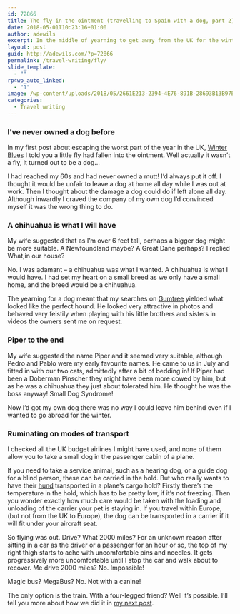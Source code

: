 ```yaml
---
id: 72866
title: The fly in the ointment (travelling to Spain with a dog, part 2)
date: 2018-05-01T10:23:16+01:00
author: adewils
excerpt: In the middle of yearning to get away from the UK for the winter I only went and bought a dog! Complications!!
layout: post
guid: http://adewils.com/?p=72866
permalink: /travel-writing/fly/
slide_template:
  - ""
rp4wp_auto_linked:
  - "1"
image: /wp-content/uploads/2018/05/2661E213-2394-4E76-891B-28693B13B97E-e1566896503946-1200x666.jpeg
categories:
  - Travel writing
---
```

### I’ve never owned a dog before

In my first post about escaping the worst part of the year in the UK, <a href="https://www.adewils.com/travel-writing/winter-blues/" target="_blank" rel="noopener noreferrer">Winter Blues</a> I told you a little fly had fallen into the ointment. Well actually it wasn’t a fly, it turned out to be a dog&#8230;

I had reached my 60s and had never owned a mutt! I’d always put it off. I thought it would be unfair to leave a dog at home all day while I was out at work. Then I thought about the damage a dog could do if left alone all day. Although inwardly I craved the company of my own dog I&#8217;d convinced myself it was the wrong thing to do.

### **A chihuahua is what I will have**

My wife suggested that as I&#8217;m over 6 feet tall, perhaps a bigger dog might be more suitable. A Newfoundland maybe? A Great Dane perhaps? I replied What,in our house?

No. I was adamant &#8211; a chihuahua was what I wanted. A chihuahua is what I would have. I had set my heart on a small breed as we only have a small home, and the breed would be a chihuahua.

The yearning for a dog meant that my searches on <a href="https://www.gumtree.com/" target="_blank" rel="noopener noreferrer"><u>Gumtree</u></a> yielded what looked like the perfect hound. He looked very attractive in photos and behaved very feistily when playing with his little brothers and sisters in videos the owners sent me on request.

### **Piper to the end**

My wife suggested the name Piper and it seemed very suitable, although Pedro and Pablo were my early favourite names. He came to us in July and fitted in with our two cats, admittedly after a bit of bedding in! If Piper had been a Doberman Pinscher they might have been more cowed by him, but as he was a chihuahua they just about tolerated him. He thought he was the boss anyway! Small Dog Syndrome!

Now I’d got my own dog there was no way I could leave him behind even if I wanted to go abroad for the winter.

### **Ruminating on modes of transport**

I checked all the UK budget airlines I might have used, and none of them allow you to take a small dog in the passenger cabin of a plane.

If you need to take a service animal, such as a hearing dog, or a guide dog for a blind person, these can be carried in the hold. But who really wants to have their <a href="https://en.m.wiktionary.org/wiki/Hund" target="_blank" rel="noopener noreferrer"><u>hund</u></a> transported in a plane’s cargo hold? Firstly there’s the temperature in the hold, which has to be pretty low, if it’s not freezing. Then you wonder exactly how much care would be taken with the loading and unloading of the carrier your pet is staying in. If you travel within Europe, (but not from the UK to Europe), the dog can be transported in a carrier if it will fit under your aircraft seat.

So flying was out. Drive? What 2000 miles? For an unknown reason after sitting in a car as the driver or a passenger for an hour or so, the top of my right thigh starts to ache with uncomfortable pins and needles. It gets progressively more uncomfortable until I stop the car and walk about to recover. Me drive 2000 miles? No. Impossible!

Magic bus? MegaBus? No. Not with a canine!

The only option is the train. With a four-legged friend? Well it’s possible. I’ll tell you more about how we did it in [my next post](https://www.adewils.com/travel/pet-friendly/).